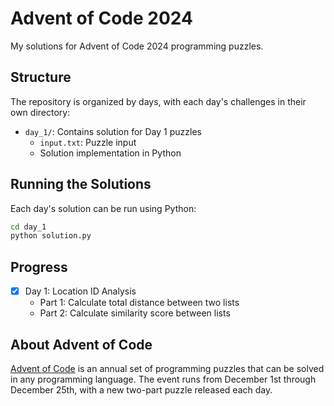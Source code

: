 # Advent of Code 2024

My solutions for Advent of Code 2024 programming puzzles.

## Structure

The repository is organized by days, with each day's challenges in their own directory:

- `day_1/`: Contains solution for Day 1 puzzles
  - `input.txt`: Puzzle input
  - Solution implementation in Python

## Running the Solutions

Each day's solution can be run using Python:

```bash
cd day_1
python solution.py
```

## Progress

- [x] Day 1: Location ID Analysis
  - Part 1: Calculate total distance between two lists
  - Part 2: Calculate similarity score between lists

## About Advent of Code

[Advent of Code](https://adventofcode.com/) is an annual set of programming puzzles that can be solved in any programming language. The event runs from December 1st through December 25th, with a new two-part puzzle released each day.
